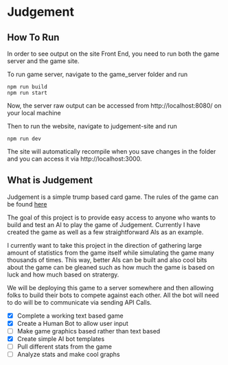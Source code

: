 # Judgement

## How To Run

In order to see output on the site Front End, you need to run both the game server and the game site.

To run game server, navigate to the game_server folder and run
```
npm run build
npm run start
```

Now, the server raw output can be accessed from http://localhost:8080/ on your local machine 

Then to run the website, navigate to judgement-site and run

```
npm run dev
```
The site will automatically recompile when you save changes in the folder and you can access it via http://localhost:3000. 

## What is Judgement

Judgement is a simple trump based card game. The rules of the game can be found [here](http://card-games.wonderhowto.com/how-to/play-card-game-judgment-0122237/) 

The goal of this project is to provide easy access to anyone who wants to build 
and test an AI to play the game of Judgement. Currently I have created the game
as well as a few straightforward AIs as an example.

I currently want to take this project in the direction of gathering large amount
of statistics from the game itself while simulating the game many thousands of times.
This way, better AIs can be built and also cool bits about the game can be gleaned
such as how much the game is based on luck and how much based on stratergy.

We will be deploying this game to a server somewhere and then allowing folks to build their
bots to compete against each other. All the bot will need to do will be to communicate via 
sending API Calls.

- [X] Complete a working text based game 
- [X] Create a Human Bot to allow user input
- [ ] Make game graphics based rather than text based
- [X] Create simple AI bot templates
- [ ] Pull different stats from the game
- [ ] Analyze stats and make cool graphs
